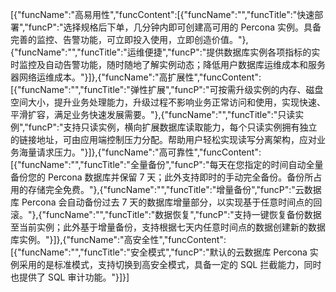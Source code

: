 [{"funcName":"高易用性","funcContent":[{"funcName":"","funcTitle":"快速部署","funcP":"选择规格后下单，几分钟内即可创建高可用的 Percona 实例。具备完善的监控、告警功能，可立即投入使用，立即创造价值。"},{"funcName":"","funcTitle":"运维便捷","funcP":"提供数据库实例各项指标的实时监控及自动告警功能，随时随地了解实例动态；降低用户数据库运维成本和服务器网络运维成本。"}]},{"funcName":"高扩展性","funcContent":[{"funcName":"","funcTitle":"弹性扩展","funcP":"可按需升级实例的内存、磁盘空间大小，提升业务处理能力，升级过程不影响业务正常访问和使用，实现快速、平滑扩容，满足业务快速发展需要。"},{"funcName":"","funcTitle":"只读实例","funcP":"支持只读实例，横向扩展数据库读取能力，每个只读实例拥有独立的链接地址，可由应用端控制压力分配。帮助用户轻松实现读写分离架构，应对业务海量请求压力。"}]},{"funcName":"高可靠性","funcContent":[{"funcName":"","funcTitle":"全量备份","funcP":"每天在您指定的时间自动全量备份您的 Percona 数据库并保留 7 天；此外支持即时的手动完全备份。备份所占用的存储完全免费。"},{"funcName":"","funcTitle":"增量备份","funcP":"云数据库 Percona 会自动备份过去 7 天的数据库增量部分，以实现基于任意时间点的回滚。"},{"funcName":"","funcTitle":"数据恢复","funcP":"支持一键恢复备份数据至当前实例；此外基于增量备份，支持根据七天内任意时间点的数据创建新的数据库实例。"}]},{"funcName":"高安全性","funcContent":[{"funcName":"","funcTitle":"安全模式","funcP":"默认的云数据库 Percona 实例采用的是标准模式，支持切换到高安全模式，具备一定的 SQL 拦截能力，同时也提供了 SQL 审计功能。"}]}]